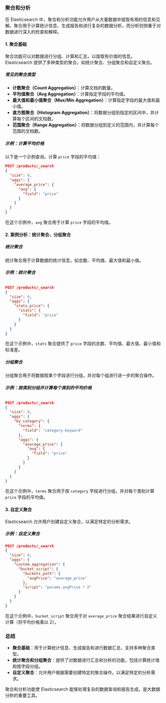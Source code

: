 ### 聚合和分析

在 Elasticsearch 中，聚合和分析功能允许用户从大量数据中提取有用的信息和见解。聚合用于计算统计信息、生成报告和进行复杂的数据分析，而分析则侧重于对数据进行深入的检查和解释。

#### 1. **聚合基础**

聚合功能可以对数据进行分组、计算和汇总，以提取有价值的信息。Elasticsearch 提供了多种类型的聚合，如统计聚合、分组聚合和自定义聚合。

##### **常见的聚合类型**

- **计数聚合（Count Aggregation）**：计算文档的数量。
- **平均值聚合（Avg Aggregation）**：计算指定字段的平均值。
- **最大值和最小值聚合（Max/Min Aggregation）**：计算指定字段的最大值和最小值。
- **直方图聚合（Histogram Aggregation）**：将数据分组到指定的区间中，并计算每个区间的文档数。
- **范围聚合（Range Aggregation）**：将数据分组到定义的范围内，并计算每个范围的文档数。

##### **示例：计算平均价格**

以下是一个示例查询，计算 `price` 字段的平均值：

```json
POST /products/_search
{
  "size": 0,
  "aggs": {
    "average_price": {
      "avg": {
        "field": "price"
      }
    }
  }
}
```

在这个示例中，`avg` 聚合用于计算 `price` 字段的平均值。

#### 2. **案例分析：统计聚合、分组聚合**

##### **统计聚合**

统计聚合用于计算数据的统计信息，如总数、平均值、最大值和最小值。

###### **示例：统计聚合**

```json
POST /products/_search
{
  "size": 0,
  "aggs": {
    "stats_price": {
      "stats": {
        "field": "price"
      }
    }
  }
}
```

在这个示例中，`stats` 聚合提供了 `price` 字段的总数、平均值、最大值、最小值和标准差。

##### **分组聚合**

分组聚合用于将数据按某个字段进行分组，并对每个组进行进一步的聚合操作。

###### **示例：按类别分组并计算每个类别的平均价格**

```json
POST /products/_search
{
  "size": 0,
  "aggs": {
    "by_category": {
      "terms": {
        "field": "category.keyword"
      },
      "aggs": {
        "average_price": {
          "avg": {
            "field": "price"
          }
        }
      }
    }
  }
}
```

在这个示例中，`terms` 聚合用于按 `category` 字段进行分组，并对每个类别计算 `price` 字段的平均值。

#### 3. **自定义聚合**

Elasticsearch 允许用户创建自定义聚合，以满足特定的分析需求。

##### **示例：自定义聚合**

```json
POST /products/_search
{
  "size": 0,
  "aggs": {
    "custom_aggregation": {
      "bucket_script": {
        "buckets_path": {
          "avgPrice": "average_price"
        },
        "script": "params.avgPrice * 2"
      }
    }
  }
}
```

在这个示例中，`bucket_script` 聚合用于对 `average_price` 聚合结果进行自定义计算（将平均价格乘以 2）。

### 总结

- **聚合基础**：用于计算统计信息、生成报告和进行数据汇总，支持多种聚合类型。
- **统计聚合和分组聚合**：提供了对数据进行汇总和分析的功能，包括计算统计值和按字段分组。
- **自定义聚合**：允许用户根据需要创建特定的聚合操作，以满足特定的分析需求。

聚合和分析功能使 Elasticsearch 能够处理复杂的数据查询和报告生成，是大数据分析的重要工具。